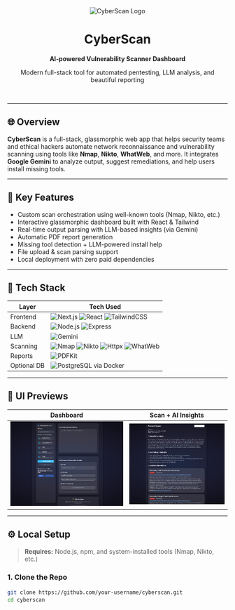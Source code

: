 
<div align="center">
  <img src="https://raw.githubusercontent.com/your-username/cyberscan/main/public/assets/logo.png" alt="CyberScan Logo" width="120" />
  <h1>CyberScan</h1>
  <p><strong>AI-powered Vulnerability Scanner Dashboard</strong></p>
  <p>Modern full-stack tool for automated pentesting, LLM analysis, and beautiful reporting</p>
  <br/>
</div>

---

## 🌐 Overview

**CyberScan** is a full-stack, glassmorphic web app that helps security teams and ethical hackers automate network reconnaissance and vulnerability scanning using tools like **Nmap**, **Nikto**, **WhatWeb**, and more. It integrates **Google Gemini** to analyze output, suggest remediations, and help users install missing tools.

---

## 🚧 Key Features

- Custom scan orchestration using well-known tools (Nmap, Nikto, etc.)
- Interactive glassmorphic dashboard built with React & Tailwind
- Real-time output parsing with LLM-based insights (via Gemini)
- Automatic PDF report generation
- Missing tool detection + LLM-powered install help
- File upload & scan parsing support
- Local deployment with zero paid dependencies

---

## 🧰 Tech Stack

| Layer       | Tech Used                                                                 |
|-------------|---------------------------------------------------------------------------|
| Frontend    | ![Next.js](https://img.shields.io/badge/-Next.js-black?logo=next.js) ![React](https://img.shields.io/badge/-React-20232a?logo=react) ![TailwindCSS](https://img.shields.io/badge/-Tailwind-06B6D4?logo=tailwindcss) |
| Backend     | ![Node.js](https://img.shields.io/badge/-Node.js-339933?logo=node.js) ![Express](https://img.shields.io/badge/-Express.js-black?logo=express) |
| LLM         | ![Gemini](https://img.shields.io/badge/-Gemini-4285F4?logo=google) |
| Scanning    | ![Nmap](https://img.shields.io/badge/-Nmap-00457C?logo=nmap) ![Nikto](https://img.shields.io/badge/-Nikto-EE3A43?logo=ruby) ![Httpx](https://img.shields.io/badge/-Httpx-0E76A8?logo=go) ![WhatWeb](https://img.shields.io/badge/-WhatWeb-CC342D?logo=ruby) |
| Reports     | ![PDFKit](https://img.shields.io/badge/-PDFKit-FF9800?logo=adobeacrobatreader) |
| Optional DB | ![PostgreSQL](https://img.shields.io/badge/-PostgreSQL-4169E1?logo=postgresql) via Docker |

---

## 📸 UI Previews

| Dashboard | Scan + AI Insights |
|----------|--------------------|
| ![Dashboard](https://github.com/Prateek-glitch/terminal-titans/blob/main/cyber-1.png) | ![Insights](https://github.com/Prateek-glitch/terminal-titans/blob/main/cyber-2.png) |

---

## ⚙️ Local Setup

> **Requires:** Node.js, npm, and system-installed tools (Nmap, Nikto, etc.)

### 1. Clone the Repo

```bash
git clone https://github.com/your-username/cyberscan.git
cd cyberscan

